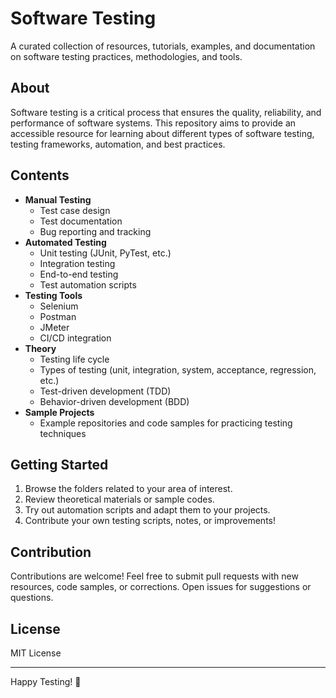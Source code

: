 # Software Testing

A curated collection of resources, tutorials, examples, and documentation on software testing practices, methodologies, and tools.

## About

Software testing is a critical process that ensures the quality, reliability, and performance of software systems. This repository aims to provide an accessible resource for learning about different types of software testing, testing frameworks, automation, and best practices.

## Contents

- **Manual Testing**
  - Test case design
  - Test documentation
  - Bug reporting and tracking
- **Automated Testing**
  - Unit testing (JUnit, PyTest, etc.)
  - Integration testing
  - End-to-end testing
  - Test automation scripts
- **Testing Tools**
  - Selenium
  - Postman
  - JMeter
  - CI/CD integration
- **Theory**
  - Testing life cycle
  - Types of testing (unit, integration, system, acceptance, regression, etc.)
  - Test-driven development (TDD)
  - Behavior-driven development (BDD)
- **Sample Projects**
  - Example repositories and code samples for practicing testing techniques

## Getting Started

1. Browse the folders related to your area of interest.
2. Review theoretical materials or sample codes.
3. Try out automation scripts and adapt them to your projects.
4. Contribute your own testing scripts, notes, or improvements!

## Contribution

Contributions are welcome! Feel free to submit pull requests with new resources, code samples, or corrections. Open issues for suggestions or questions.

## License

MIT License

---

Happy Testing! 🧪
